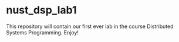 # nust_dsp_lab1
This repository will contain our first ever lab in the course Distributed Systems Programming. Enjoy!
